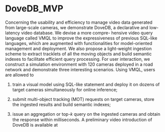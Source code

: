 # DoveDB_MVP
Concerning the usability and efficiency to manage video data generated from large-scale cameras, we demonstrate DoveDB, a declarative and low-latency video database. We devise a more compre-
hensive video query language called VMQL to improve the expressiveness of previous SQL-like languages, which are augmented with functionalities for model-oriented management and deployment. We also propose a light-weight ingestion scheme to extract tracklets of all the moving objects and build semantic indexes to facilitate efficient query processing. For user interaction, we
construct a simulation environment with 120 cameras deployed in a road network and demonstrate three interesting scenarios. Using VMQL, users are allowed to 

1) train a visual model using SQL-like statement and deploy it on dozens of target cameras simultaneously for online inference; 

2) submit multi-object tracking (MOT) requests on target cameras, store the ingested results and build semantic indexes;

3) issue an aggregation or top-𝑘 query on the ingested cameras and obtain the response within milliseconds. A preliminary video introduction of DoveDB is available at



